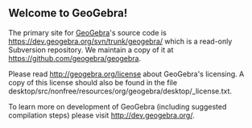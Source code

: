 Welcome to GeoGebra!
--------------------

The primary site for [GeoGebra](https://www.geogebra.org)'s source code is
https://dev.geogebra.org/svn/trunk/geogebra/ which
is a read-only Subversion repository. We maintain a copy of it
at https://github.com/geogebra/geogebra.

Please read http://geogebra.org/license about GeoGebra's
licensing. A copy of this license should also be found in the file
desktop/src/nonfree/resources/org/geogebra/desktop/_license.txt.

To learn more on development of GeoGebra (including suggested compilation
steps) please visit http://dev.geogebra.org/.
